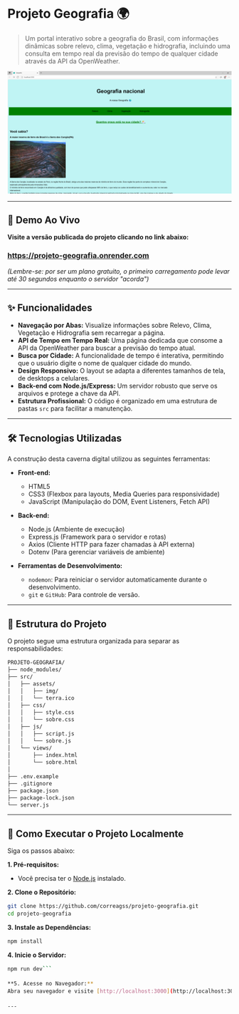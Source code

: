 # Projeto Geografia 🌍

> Um portal interativo sobre a geografia do Brasil, com informações dinâmicas sobre relevo, clima, vegetação e hidrografia, incluindo uma consulta em tempo real da previsão do tempo de qualquer cidade através da API da OpenWeather.

![Demonstração do Projeto Geografia](src/assets/image.png)

---

## 🚀 Demo Ao Vivo

**Visite a versão publicada do projeto clicando no link abaixo:**

### https://projeto-geografia.onrender.com

*(Lembre-se: por ser um plano gratuito, o primeiro carregamento pode levar até 30 segundos enquanto o servidor "acorda")*

---

## ✨ Funcionalidades

*   **Navegação por Abas:** Visualize informações sobre Relevo, Clima, Vegetação e Hidrografia sem recarregar a página.
*   **API de Tempo em Tempo Real:** Uma página dedicada que consome a API da OpenWeather para buscar a previsão do tempo atual.
*   **Busca por Cidade:** A funcionalidade de tempo é interativa, permitindo que o usuário digite o nome de qualquer cidade do mundo.
*   **Design Responsivo:** O layout se adapta a diferentes tamanhos de tela, de desktops a celulares.
*   **Back-end com Node.js/Express:** Um servidor robusto que serve os arquivos e protege a chave da API.
*   **Estrutura Profissional:** O código é organizado em uma estrutura de pastas `src` para facilitar a manutenção.

---

## 🛠️ Tecnologias Utilizadas

A construção desta caverna digital utilizou as seguintes ferramentas:

*   **Front-end:**
    *   HTML5
    *   CSS3 (Flexbox para layouts, Media Queries para responsividade)
    *   JavaScript (Manipulação do DOM, Event Listeners, Fetch API)

*   **Back-end:**
    *   Node.js (Ambiente de execução)
    *   Express.js (Framework para o servidor e rotas)
    *   Axios (Cliente HTTP para fazer chamadas à API externa)
    *   Dotenv (Para gerenciar variáveis de ambiente)

*   **Ferramentas de Desenvolvimento:**
    *   `nodemon`: Para reiniciar o servidor automaticamente durante o desenvolvimento.
    *   `git` e `GitHub`: Para controle de versão.

---

## 📁 Estrutura do Projeto

O projeto segue uma estrutura organizada para separar as responsabilidades:

```text
PROJETO-GEOGRAFIA/
├── node_modules/
├── src/
│   ├── assets/
│   │   ├── img/
│   │   └── terra.ico
│   ├── css/
│   │   ├── style.css
│   │   └── sobre.css
│   ├── js/
│   │   ├── script.js
│   │   └── sobre.js
│   └── views/
│       ├── index.html
│       └── sobre.html
│
├── .env.example
├── .gitignore
├── package.json
├── package-lock.json
└── server.js
```

---

## 🚀 Como Executar o Projeto Localmente

Siga os passos abaixo:

**1. Pré-requisitos:**
*   Você precisa ter o [Node.js](https://nodejs.org/) instalado.

**2. Clone o Repositório:**
```bash
git clone https://github.com/correagss/projeto-geografia.git
cd projeto-geografia
```

**3. Instale as Dependências:**
```bash
npm install
```

**4. Inicie o Servidor:**
```bash
npm run dev```

**5. Acesse no Navegador:**
Abra seu navegador e visite [http://localhost:3000](http://localhost:3000).

---
